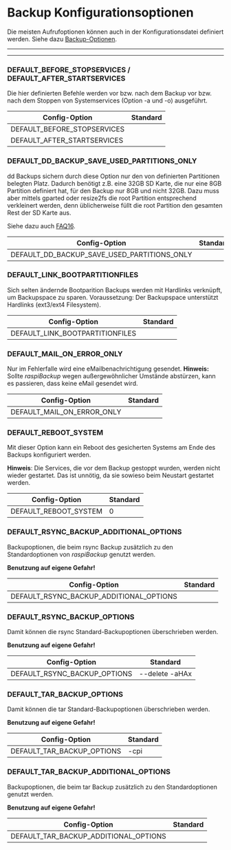 # Backup Konfigurationsoptionen

Die meisten Aufrufoptionen können auch in der Konfigurationsdatei
definiert werden. Siehe dazu [Backup-Optionen](backup-options.md).

<div class="table-wrapper-for-options">

------------------

<!-- toc -->

------------------

### DEFAULT_BEFORE_STOPSERVICES / DEFAULT_AFTER_STARTSERVICES

Die hier definierten Befehle werden vor bzw. nach dem Backup
vor bzw. nach dem Stoppen von Systemservices (Option -a und -o) ausgeführt.

| Config-Option               | Standard |
|-----------------------------|----------|
| DEFAULT_BEFORE_STOPSERVICES |          |
| DEFAULT_AFTER_STARTSERVICES |          |


### DEFAULT_DD_BACKUP_SAVE_USED_PARTITIONS_ONLY

dd Backups sichern durch diese Option nur den von definierten Partitionen belegten Platz.
Dadurch benötigt z.B. eine 32GB SD Karte, die nur eine 8GB Partition definiert hat, für den
Backup nur 8GB und nicht 32GB. Dazu muss aber mittels gparted oder resize2fs
die root Partition entsprechend verkleinert werden, denn üblicherweise füllt
die root Partition den gesamten Rest der SD Karte aus.

Siehe dazu auch [FAQ16](faq.md#faq16).

| Config-Option              | Standard |
|----------------------------|----------|
| DEFAULT_DD_BACKUP_SAVE_USED_PARTITIONS_ONLY |          |

### DEFAULT_LINK_BOOTPARTITIONFILES

Sich selten ändernde Bootparition Backups werden mit Hardlinks verknüpft, um
Backupspace zu sparen. Voraussetzung: Der Backupspace unterstützt Hardlinks
(ext3/ext4 Filesystem).

| Config-Option              | Standard |
|----------------------------|----------|
| DEFAULT_LINK_BOOTPARTITIONFILES |          |

### DEFAULT_MAIL_ON_ERROR_ONLY

Nur im Fehlerfalle wird eine eMailbenachrichtigung gesendet.
**Hinweis:**
Sollte *raspiBackup* wegen außergewöhnlicher Umstände abstürzen, kann es passieren,
dass keine eMail gesendet wird.

| Config-Option              | Standard |
|----------------------------|----------|
| DEFAULT_MAIL_ON_ERROR_ONLY |          |

### DEFAULT_REBOOT_SYSTEM

Mit dieser Option kann ein Reboot des gesicherten Systems am Ende des Backups
konfiguriert werden.

**Hinweis**: Die Services, die vor dem Backup gestoppt wurden, werden nicht wieder
gestartet. Das ist unnötig, da sie sowieso beim Neustart gestartet werden.

| Config-Option              | Standard |
|----------------------------|----------|
| DEFAULT_REBOOT_SYSTEM      |    0     |

### DEFAULT_RSYNC_BACKUP_ADDITIONAL_OPTIONS

Backupoptionen, die beim rsync Backup zusätzlich
zu den Standardoptionen von *raspiBackup* genutzt werden.

**Benutzung auf eigene Gefahr!**

| Config-Option              | Standard |
|----------------------------|----------|
| DEFAULT_RSYNC_BACKUP_ADDITIONAL_OPTIONS |          |

### DEFAULT_RSYNC_BACKUP_OPTIONS

Damit können die rsync Standard-Backupoptionen überschrieben werden.

**Benutzung auf eigene Gefahr!**

| Config-Option              | Standard |
|----------------------------|----------|
| DEFAULT_RSYNC_BACKUP_OPTIONS | --delete -aHAx |

### DEFAULT_TAR_BACKUP_OPTIONS

Damit können die tar Standard-Backupoptionen überschrieben werden.

**Benutzung auf eigene Gefahr!**

| Config-Option              | Standard |
|----------------------------|----------|
| DEFAULT_TAR_BACKUP_OPTIONS | -cpi     |


### DEFAULT_TAR_BACKUP_ADDITIONAL_OPTIONS

Backupoptionen, die beim tar Backup zusätzlich
zu den Standardoptionen genutzt werden.

**Benutzung auf eigene Gefahr!**

| Config-Option              | Standard |
|----------------------------|----------|
| DEFAULT_TAR_BACKUP_ADDITIONAL_OPTIONS |          |

</div>

[.status]: rst
